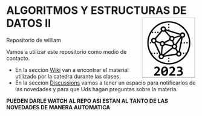 # ALGORITMOS Y ESTRUCTURAS DE DATOS II  <img src="algorithms2-logo-slack.png" align="right" alt="" width="150" />
Repositorio de william

Vamos a utilizar este repositorio como medio de contacto.

* En la sección [Wiki](https://github.com/harpomaxx/algoritmos2/wiki) van a encontrar el material utilizado por la catedra durante las clases.
* En la seccion [Discussions](https://github.com/harpomaxx/algoritmos2/discussions) vamos a tener un espacio para notificarlos de las novedades y para que Uds hagan preguntas sobre la materia.


**PUEDEN DARLE WATCH AL REPO ASI ESTAN AL TANTO DE LAS NOVEDADES DE MANERA AUTOMATICA**
